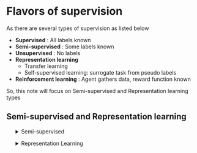 # Flavors of supervision

As there are several types of supervision as listed below

- **Supervised** : All labels known 
- **Semi-supervised** : Some labels known
- **Unsupervised** : No labels
- **Representation learning**
  - Transfer learning
  - Self-supervised learning: surrogate task from pseudo labels
- **Reinforcement learning** : Agent gathers data, reward function known

So, this note will focus on Semi-supervised and Representation learning types
    
## Semi-supervised and Representation learning

<ul><details>
<summary> Semi-supervised </summary>
Some labels known

### Idea 1: Bootstrapping with self-training

- Use a trained classifier on new data to get fake labels
- Filter data with high scores (confidence estimate)
- Train/ adapt with filtered data

**Caveats:**

 - Scores cannot be trusted (ranking can be trusted)
 - Learning from same errorful data
 - If new data is quite different from the data used to train the classifier, classifier performance is bad 

### Idea 2: Tri-training

- Train 3 models with different subset of source data, if two models agree on a label on target data, add this data to train the third
- If all three models agree, it might be an easy data point, not so useful, only use data when two agree and the third disagree, by putting the
  data to the third people who disagree to learn them **(Tri-training with disagreement)**


### Note on label
- Psuedo labal (further reading on [Google 's Pseudo Label Is Better Than Human Label](https://arxiv.org/pdf/2203.12668.pdf))
- Soft label: A:80% B:20% this is the new way of labels that modern techniques try to use instead of hard label (k-mean vs GMM)


</ul></details>



<ul><details>
<summary> Representation Learning </summary>
        
 ## **Finding a magical function f()**  

###  use a supervised model and extract hidden values from the network <br>
    
**Drawbacks**: need labelled data

### use unsupervised (Autoencoder)

the concept is encoding itself then decoding itself, after that train network with L2 loss calculated from input and output as picture shown below

![Alt text](https://github.com/RadchaneepornC/DeepLearning/blob/main/images/Autoencoder.png)

**There are many ways to help with a supervised task e.g. recognition**

- Append the input with the code from the encoder
- Stick a classifier on top of the encode (can even be a linear classifier-liner probe)
- Used for pretaining a network <br>
  



<ul><details>
    <summary> Transfer Learning </summary>
  
- The concept of transfer learning is utilizing the trained network captured good representation to initialize a new network for a different tasks
- The way we take the networks trained on a different domain for a different source task to adapt it to our domain for our target tasks called **fine-tune**
        
</details></ul>
<ul><details>
<summary> Self-supervised learning </summary>
<br>      
Surrogate task from pseudo labels<br>

the concept is 
- adding noise and want the model to answer the same answer
- unsupervised data use consistency concept, learn by supervised loss


  
  </details></ul>


  </ul></details>
